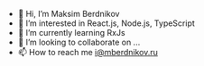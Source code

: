 - 👋 Hi, I’m Maksim Berdnikov
- 👀 I’m interested in React.js, Node.js, TypeScript
- 🌱 I’m currently learning RxJs
- 💞️ I’m looking to collaborate on ...
- 📫 How to reach me i@mberdnikov.ru

<!---
presslxqii/presslxqii is a ✨ special ✨ repository because its `README.md` (this file) appears on your GitHub profile.
You can click the Preview link to take a look at your changes.
--->
